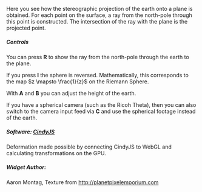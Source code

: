 <script type="text/javascript" src="https://cdnjs.cloudflare.com/ajax/libs/mathjax/2.7.0/MathJax.js?config=TeX-AMS-MML_HTMLorMML"></script>
<script type="text/x-mathjax-config">
  MathJax.Hub.Config({tex2jax: {inlineMath: [['$','$'], ['\\(','\\)']]}});
</script>

  Here you see how the stereographic projection of the earth onto a plane is obtained. For each point on the surface, a ray from the north-pole through this point is constructed. The intersection of the ray with the plane is the projected point.
  
##### Controls
  
  You can press **R** to show the ray from the north-pole through the earth to the plane.
  
  If you press **I** the sphere is reversed. Mathematically, this corresponds to the map $z \mapsto \frac{1}{z}$ on the Riemann Sphere.
  
  With **A** and **B** you can adjust the height of the earth.
  
  If you have a spherical camera (such as the Ricoh Theta), then you can also switch to the camera input feed via **C** and use the spherical footage instead of the earth.
  

##### Software: <a href="http://cindyjs.org">CindyJS</a><br>
  Deformation made possible by connecting CindyJS to
  WebGL and calculating transformations on the GPU.

##### Widget Author:
  Aaron Montag, Texture from <a href="http://planetpixelemporium.com/earth.html">http://planetpixelemporium.com</a>
